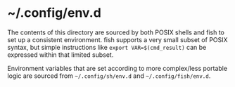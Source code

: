 # ~/.config/env.d

The contents of this directory are sourced by both POSIX shells and fish to set
up a consistent environment. fish supports a very small subset of POSIX syntax,
but simple instructions like `export VAR=$(cmd_result)` can be expressed within
that limited subset.

Environment variables that are set according to more complex/less portable logic
are sourced from `~/.config/sh/env.d` and `~/.config/fish/env.d`.
